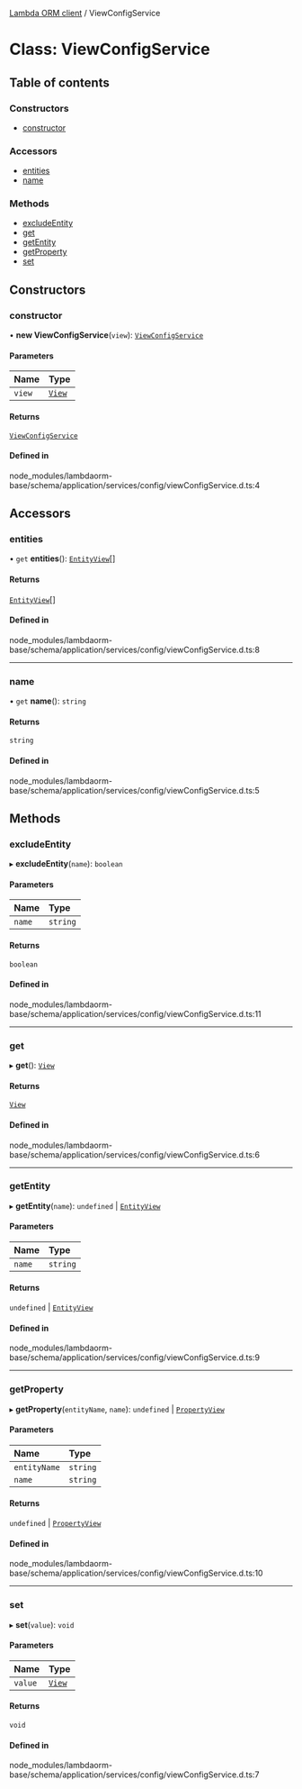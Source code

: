 [Lambda ORM client](../README.md) / ViewConfigService

# Class: ViewConfigService

## Table of contents

### Constructors

- [constructor](ViewConfigService.md#constructor)

### Accessors

- [entities](ViewConfigService.md#entities)
- [name](ViewConfigService.md#name)

### Methods

- [excludeEntity](ViewConfigService.md#excludeentity)
- [get](ViewConfigService.md#get)
- [getEntity](ViewConfigService.md#getentity)
- [getProperty](ViewConfigService.md#getproperty)
- [set](ViewConfigService.md#set)

## Constructors

### constructor

• **new ViewConfigService**(`view`): [`ViewConfigService`](ViewConfigService.md)

#### Parameters

| Name | Type |
| :------ | :------ |
| `view` | [`View`](../interfaces/View.md) |

#### Returns

[`ViewConfigService`](ViewConfigService.md)

#### Defined in

node_modules/lambdaorm-base/schema/application/services/config/viewConfigService.d.ts:4

## Accessors

### entities

• `get` **entities**(): [`EntityView`](../interfaces/EntityView.md)[]

#### Returns

[`EntityView`](../interfaces/EntityView.md)[]

#### Defined in

node_modules/lambdaorm-base/schema/application/services/config/viewConfigService.d.ts:8

___

### name

• `get` **name**(): `string`

#### Returns

`string`

#### Defined in

node_modules/lambdaorm-base/schema/application/services/config/viewConfigService.d.ts:5

## Methods

### excludeEntity

▸ **excludeEntity**(`name`): `boolean`

#### Parameters

| Name | Type |
| :------ | :------ |
| `name` | `string` |

#### Returns

`boolean`

#### Defined in

node_modules/lambdaorm-base/schema/application/services/config/viewConfigService.d.ts:11

___

### get

▸ **get**(): [`View`](../interfaces/View.md)

#### Returns

[`View`](../interfaces/View.md)

#### Defined in

node_modules/lambdaorm-base/schema/application/services/config/viewConfigService.d.ts:6

___

### getEntity

▸ **getEntity**(`name`): `undefined` \| [`EntityView`](../interfaces/EntityView.md)

#### Parameters

| Name | Type |
| :------ | :------ |
| `name` | `string` |

#### Returns

`undefined` \| [`EntityView`](../interfaces/EntityView.md)

#### Defined in

node_modules/lambdaorm-base/schema/application/services/config/viewConfigService.d.ts:9

___

### getProperty

▸ **getProperty**(`entityName`, `name`): `undefined` \| [`PropertyView`](../interfaces/PropertyView.md)

#### Parameters

| Name | Type |
| :------ | :------ |
| `entityName` | `string` |
| `name` | `string` |

#### Returns

`undefined` \| [`PropertyView`](../interfaces/PropertyView.md)

#### Defined in

node_modules/lambdaorm-base/schema/application/services/config/viewConfigService.d.ts:10

___

### set

▸ **set**(`value`): `void`

#### Parameters

| Name | Type |
| :------ | :------ |
| `value` | [`View`](../interfaces/View.md) |

#### Returns

`void`

#### Defined in

node_modules/lambdaorm-base/schema/application/services/config/viewConfigService.d.ts:7
